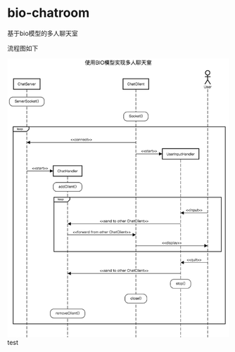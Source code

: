 # bio-chatroom
基于bio模型的多人聊天室

流程图如下

![image](https://github.com/charliezhang6/bio-chatroom/blob/main/bio-chatroom-sequence-diagram.png)
test
